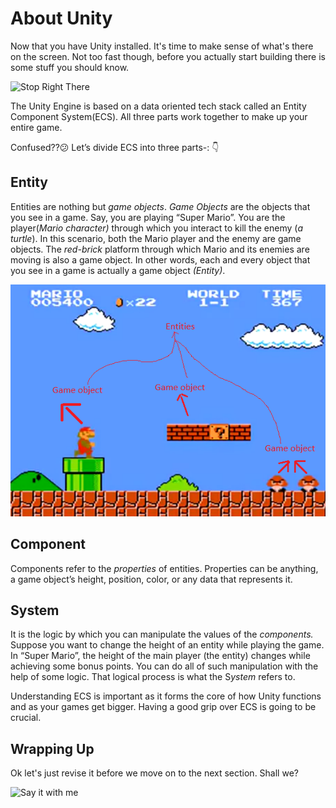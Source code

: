 #  About Unity

Now that you have Unity installed. It's time to make sense of what's there on the screen. Not too fast though, before you actually start building there is some stuff you should know.

![Stop Right There](https://media.giphy.com/media/dU0KpW3UWHxww9Jo36/giphy.gif)

The Unity Engine is based on a data oriented tech stack called an Entity Component System(ECS). All three parts work together to make up your entire game.

Confused??😕 Let’s divide ECS into three parts-: 👇

 ## Entity
  
  Entities are nothing but *game objects*. *Game Objects* are the objects that you see in a game. Say, you are playing “Super Mario”. You are the player(*Mario character)* through which you interact to kill the enemy (*a turtle*). In this scenario, both the Mario player and the enemy are game objects. The *red-brick* platform through which Mario and its enemies are moving is also a game object. In other words, each and every object that you see in a game is actually a game object *(Entity)*.
    
 ![mario](./Images/mario.png)
    
 ## Component

 Components refer to the *properties* of entities. Properties can be anything, a game object’s height, position, color, or any data that represents it.

 ## System 
 
 It is the logic by which you can manipulate the values of the *components.* Suppose you want to change the height of an entity while playing the game. In “Super Mario”, the height of the main player (the entity) changes while achieving some bonus points. You can do all of such manipulation with the help of some logic. That logical process is what the S*ystem* refers to.

Understanding ECS is important as it forms the core of how Unity functions and as your games get bigger. Having a good grip over ECS is going to be crucial.

## Wrapping Up

Ok let's just revise it before we move on to the next section. Shall we?

![Say it with me](https://media.giphy.com/media/ME3lgwOeIsQQrMAjp3/giphy.gif)

